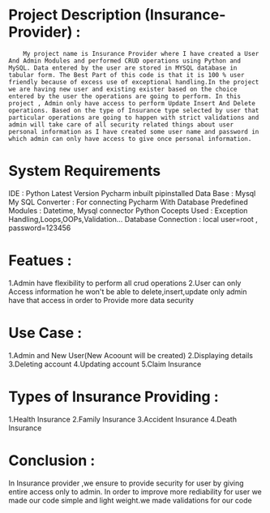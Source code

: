 # Project Description (Insurance-Provider) : 
        My project name is Insurance Provider where I have created a User And Admin Modules and performed CRUD operations using Python and MySQL. Data entered by the user are stored in MYSQL database in tabular form. The Best Part of this code is that it is 100 % user friendly because of excess use of exceptional handling.In the project we are having new user and existing exister based on the choice entered by the user the operations are going to perform. In this project , Admin only have access to perform Update Insert And Delete operations. Based on the type of Insurance type selected by user that particular operations are going to happen with strict validations and admin will take care of all security related things about user personal information as I have created some user name and password in which admin can only have access to give once personal information.

# System Requirements 
IDE                  :  Python Latest Version  Pycharm inbuilt pipinstalled
Data Base            :  Mysql
My SQL Converter     : For connecting Pycharm With Database 
Predefined Modules   : Datetime, Mysql connector
Python Cocepts Used  :  Exception Handling,Loops,OOPs,Validation…
Database Connection  : local user=root , password=123456

# Featues :
1.Admin have flexibility to perform all crud operations
2.User can only Access information he won't be able to delete,insert,update only admin have that access in order to Provide more data security

 # Use Case :
 1.Admin and New User(New Acoount will be created)
 2.Displaying details 
 3.Deleting  account
 4.Updating account
 5.Claim Insurance
 
 # Types of Insurance Providing : 
 1.Health Insurance
 2.Family Insurance
 3.Accident Insurance
 4.Death Insurance
 
 # Conclusion :
 In Insurance provider ,we ensure to provide security for user by giving entire access only to admin. In order to improve more rediability for user we made our code simple and light weight.we made validations for our code
 
 
